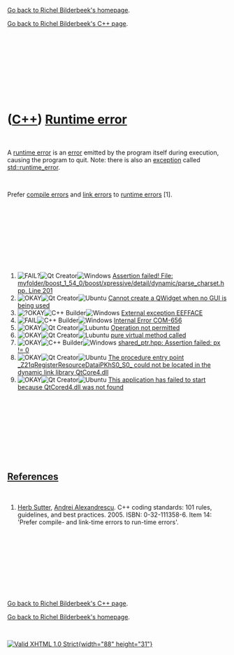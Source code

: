 [Go back to Richel Bilderbeek's homepage](index.htm).

[Go back to Richel Bilderbeek's C++ page](Cpp.htm).

 

 

 

 

 

([C++](Cpp.htm)) [Runtime error](CppRuntimeError.htm)
=====================================================

 

A [runtime error](CppRuntimeError.htm) is an [error](CppError.htm)
emitted by the program itself during execution, causing the program to
quit. Note: there is also an [exception](CppException.htm) called
[std::runtime\_error](CppRuntime_error.htm).

 

Prefer [compile errors](CppCompileError.htm) and [link
errors](CppLinkError.htm) to [runtime errors](CppRuntimeError.htm)
\[1\].

 

 

 

 

 

1.  ![FAIL?](PicOrange.png)![Qt
    Creator](PicQtCreator.png)![Windows](PicWindows.png) [Assertion
    failed! File:
    myfolder/boost\_1\_54\_0/boost/xpressive/detail/dynamic/parse\_charset.hpp,
    Line
    201](CppRuntimeErrorAssertionFailedXpressiveDetailDynamicParse_charset201.htm)
2.  ![OKAY](PicGreen.png)![Qt
    Creator](PicQtCreator.png)![Ubuntu](PicUbuntu.png) [Cannot create a
    QWidget when no GUI is being
    used](CppRuntimeErrorCannotCreateAqwidgetWhenNoGuiIsBeingUsed.htm)
3.  ![?OKAY](PicYellow.png)![C++
    Builder](PicCppBuilder.png)![Windows](PicWindows.png) [External
    exception EEFFACE](CppRuntimeErrorExternalExceptionEefface.htm)
4.  ![FAIL](PicRed.png)![C++
    Builder](PicCppBuilder.png)![Windows](PicWindows.png) [Internal
    Error COM-656](CppRuntimeErrorInternalErrorCom656.htm)
5.  ![OKAY](PicGreen.png)![Qt
    Creator](PicQtCreator.png)![Lubuntu](PicLubuntu.png) [Operation not
    permitted](CppRuntimeErrorOperationNotPermitted.htm)
6.  ![OKAY](PicGreen.png)![Qt
    Creator](PicQtCreator.png)![Lubuntu](PicLubuntu.png) [pure virtual
    method called](CppRuntimeErrorPureVirtualMethodCalled.htm)
7.  ![OKAY](PicGreen.png)![C++
    Builder](PicCppBuilder.png)![Windows](PicWindows.png)
    [shared\_ptr.hpp: Assertion failed: px !=
    0](CppRuntimeErrorShared_ptrAssertPxNotNull.htm)
8.  ![OKAY](PicGreen.png)![Qt
    Creator](PicQtCreator.png)![Ubuntu](PicUbuntu.png) [The procedure
    entry point \_Z21qRegisterResourceDataiPKhS0\_S0\_ could not be
    located in the dynamic link library
    QtCore4.dll](CppRuntimeError_Z21qRegisterResourceDataiPKhS0_S0_QtCore4Dll.htm)
9.  ![OKAY](PicGreen.png)![Qt
    Creator](PicQtCreator.png)![Ubuntu](PicUbuntu.png) [This application
    has failed to start because QtCored4.dll was not
    found](CppRuntimeErrorMissingQtCored4Dll.htm)

 

 

 

 

 

[References](CppReferences.htm)
-------------------------------

 

1.  [Herb Sutter](CppHerbSutter.htm), [Andrei
    Alexandrescu](CppAndreiAlexandrescu.htm). C++ coding standards: 101
    rules, guidelines, and best practices. 2005. ISBN: 0-32-111358-6.
    Item 14: 'Prefer compile- and link-time errors to run-time errors'.

 

 

 

 

 

[Go back to Richel Bilderbeek's C++ page](Cpp.htm).

[Go back to Richel Bilderbeek's homepage](index.htm).

 

[![Valid XHTML 1.0 Strict](valid-xhtml10.png){width="88"
height="31"}](http://validator.w3.org/check?uri=referer)
